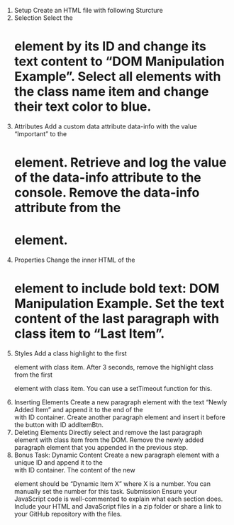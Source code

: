 1. Setup
Create an HTML file with following Sturcture
2. Selection
Select the <h1> element by its ID and change its text content to “DOM Manipulation Example”.
Select all elements with the class name item and change their text color to blue.
3. Attributes
Add a custom data attribute data-info with the value “Important” to the <h1> element.
Retrieve and log the value of the data-info attribute to the console.
Remove the data-info attribute from the <h1> element.
4. Properties
Change the inner HTML of the <h1> element to include bold text: <strong>DOM Manipulation Example</strong>.
Set the text content of the last paragraph with class item to “Last Item”.
5. Styles
Add a class highlight to the first <p> element with class item.
After 3 seconds, remove the highlight class from the first <p> element with class item. You can use a setTimeout function for this.
6. Inserting Elements
Create a new paragraph element with the text “Newly Added Item” and append it to the end of the <div> with ID container.
Create another paragraph element and insert it before the button with ID addItemBtn.
7. Deleting Elements
Directly select and remove the last paragraph element with class item from the DOM.
Remove the newly added paragraph element that you appended in the previous step.
8. Bonus Task: Dynamic Content
Create a new paragraph element with a unique ID and append it to the <div> with ID container. The content of the new <p> element should be “Dynamic Item X” where X is a number. You can manually set the number for this task.
Submission
Ensure your JavaScript code is well-commented to explain what each section does.
Include your HTML and JavaScript files in a zip folder or share a link to your GitHub repository with the files.